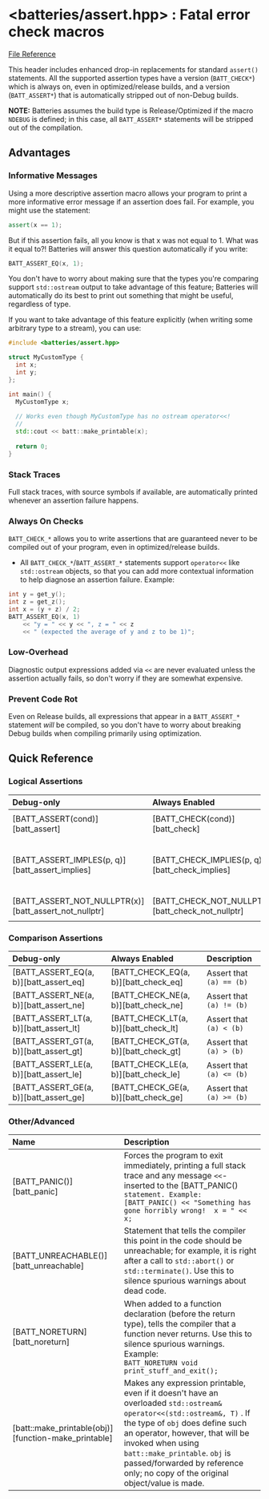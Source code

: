 # &lt;batteries/assert.hpp&gt; : Fatal error check macros

[File Reference](/_autogen/Files/assert_8hpp/)

This header includes enhanced drop-in replacements for standard `assert()` statements.  All the supported assertion types have a version (`BATT_CHECK*`) which is always on, even in optimized/release builds, and a version (`BATT_ASSERT*`) that is automatically stripped out of non-Debug builds.

**NOTE:** Batteries assumes the build type is Release/Optimized if the macro `NDEBUG` is defined; in this case, all `BATT_ASSERT*` statements will be stripped out of the compilation. 

## Advantages

### Informative Messages

Using a more descriptive assertion macro allows your program to print a more informative error message if an assertion does fail.  For example, you might use the statement:

```c++
assert(x == 1);
```
But if this assertion fails, all you know is that x was not equal to 1.  What was it equal to?!  Batteries will answer this question automatically if you write:

```c++
BATT_ASSERT_EQ(x, 1);
```
  
You don't have to worry about making sure that the types you're comparing support `std::ostream` output to take advantage of this feature; Batteries will automatically do its best to print out something that might be useful, regardless of type.

If you want to take advantage of this feature explicitly (when writing some arbitrary type to a stream), you can use:

```c++
#include <batteries/assert.hpp>

struct MyCustomType {
  int x;
  int y;
};

int main() {
  MyCustomType x;
  
  // Works even though MyCustomType has no ostream operator<<!
  //
  std::cout << batt::make_printable(x);
  
  return 0;
}
```

### Stack Traces

Full stack traces, with source symbols if available, are automatically printed whenever an assertion failure happens.

### Always On Checks

`BATT_CHECK_*` allows you to write assertions that are guaranteed never to be compiled out of your program, even in optimized/release builds.
- All `BATT_CHECK_*`/`BATT_ASSERT_*` statements support `operator<<` like `std::ostream` objects, so that you can add more contextual information to help diagnose an assertion failure.  Example:

```c++
int y = get_y();
int z = get_z();
int x = (y + z) / 2;
BATT_ASSERT_EQ(x, 1) 
    << "y = " << y << ", z = " << z 
    << " (expected the average of y and z to be 1)";
```

### Low-Overhead

Diagnostic output expressions added via `<<` are never evaluated unless the assertion actually fails, so don't worry if they are somewhat expensive.

### Prevent Code Rot

Even on Release builds, all expressions that appear in a `BATT_ASSERT_*` statement _will_ be compiled, so you don't have to worry about breaking Debug builds when compiling primarily using optimization.

## Quick Reference

### Logical Assertions

| Debug-only                   | Always Enabled              | Description                      |
| :--------------------------- | :-------------------------- | :------------------------------- |
| [BATT_ASSERT(cond)][batt_assert] | [BATT_CHECK(cond)][batt_check] | Assert that `bool{cond} == true` |
| [BATT_ASSERT_IMPLES(p, q)][batt_assert_implies] | [BATT_CHECK_IMPLIES(p, q)][batt_check_implies] | Assert that if `(p)` is true, then so is `(q)` (i.e., `(!(p) || (q))`)|
| [BATT_ASSERT_NOT_NULLPTR(x)][batt_assert_not_nullptr] | [BATT_CHECK_NOT_NULLPTR(x)][batt_check_not_nullptr] | Assert that `(x) != nullptr` |

### Comparison Assertions

| Debug-only             | Always Enabled            | Description              |
| :--------------------- | :------------------------ | :----------------------- |
| [BATT_ASSERT_EQ(a, b)][batt_assert_eq] | [BATT_CHECK_EQ(a, b)][batt_check_eq] | Assert that `(a) == (b)` |
| [BATT_ASSERT_NE(a, b)][batt_assert_ne] | [BATT_CHECK_NE(a, b)][batt_check_ne] | Assert that `(a) != (b)` |
| [BATT_ASSERT_LT(a, b)][batt_assert_lt] | [BATT_CHECK_LT(a, b)][batt_check_lt] | Assert that `(a) < (b)`  |
| [BATT_ASSERT_GT(a, b)][batt_assert_gt] | [BATT_CHECK_GT(a, b)][batt_check_gt] | Assert that `(a) > (b)`  |
| [BATT_ASSERT_LE(a, b)][batt_assert_le] | [BATT_CHECK_LE(a, b)][batt_check_le] | Assert that `(a) <= (b)` |
| [BATT_ASSERT_GE(a, b)][batt_assert_ge] | [BATT_CHECK_GE(a, b)][batt_check_ge] | Assert that `(a) >= (b)` |

### Other/Advanced

| Name | Description |
| :--- | :---------- |
| [BATT_PANIC()][batt_panic]| Forces the program to exit immediately, printing a full stack trace and any message `<<`-inserted to the [BATT_PANIC()` statement. Example:  [BATT_PANIC() << "Something has gone horribly wrong!  x = " << x;`  |
| [BATT_UNREACHABLE()][batt_unreachable]| Statement that tells the compiler this point in the code should be unreachable; for example, it is right after a call to `std::abort()` or `std::terminate()`.  Use this to silence spurious warnings about dead code. |
| [BATT_NORETURN][batt_noreturn]| When added to a function declaration (before the return type), tells the compiler that a function never returns.  Use this to silence spurious warnings. <br>Example:<br>  `BATT_NORETURN void print_stuff_and_exit();`  |
| [batt::make_printable(obj)][function-make_printable]| Makes any expression printable, even if it doesn't have an overloaded  `std::ostream& operator<<(std::ostream&, T)` .  If the type of `obj` does define such an operator, however, that will be invoked when using `batt::make_printable`.  `obj` is passed/forwarded by reference only; no copy of the original object/value is made. |
